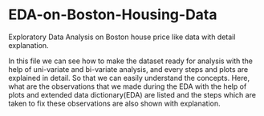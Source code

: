 # EDA-on-Boston-Housing-Data
Exploratory Data Analysis on Boston house price like data with detail explanation.

In this file we can see how to make the dataset ready for analysis with the help of uni-variate and bi-variate analysis, and every steps and plots are explained in detail. So that we can easily understand the concepts.
Here, what are the observations that we made during the EDA with the help of plots and extended data dictionary(EDA) are listed and the steps which are taken to fix these observations are also shown with explanation.
